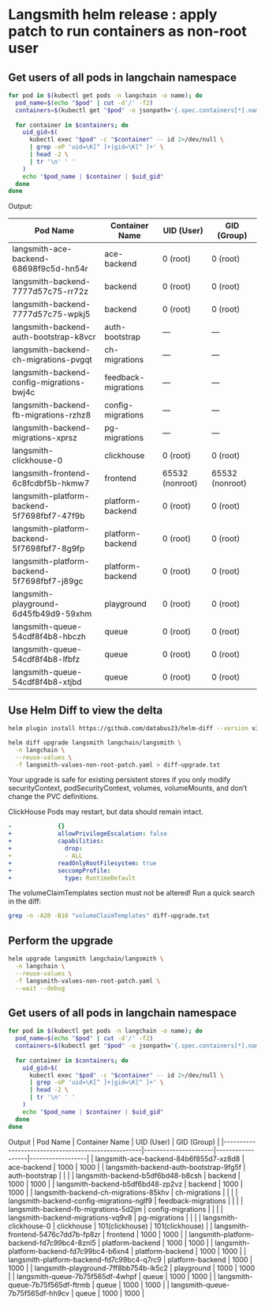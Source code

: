 # Langsmith helm release : apply patch to run containers as non-root user

## Get users of all pods in langchain namespace
```sh
for pod in $(kubectl get pods -n langchain -o name); do
  pod_name=$(echo "$pod" | cut -d'/' -f2)
  containers=$(kubectl get "$pod" -o jsonpath='{.spec.containers[*].name}')
  
  for container in $containers; do
    uid_gid=$(
      kubectl exec "$pod" -c "$container" -- id 2>/dev/null \
      | grep -oP 'uid=\K[^ ]+|gid=\K[^ ]+' \
      | head -2 \
      | tr '\n' ' '
    )
    echo "$pod_name | $container | $uid_gid"
  done
done
```

Output:

| Pod Name                                           | Container Name       | UID (User)       | GID (Group)      |
|----------------------------------------------------|----------------------|------------------|------------------|
| langsmith-ace-backend-68698f9c5d-hn54r             | ace-backend          | 0 (root)         | 0 (root)         |
| langsmith-backend-7777d57c75-rr72z                 | backend              | 0 (root)         | 0 (root)         |
| langsmith-backend-7777d57c75-wpkj5                 | backend              | 0 (root)         | 0 (root)         |
| langsmith-backend-auth-bootstrap-k8vcr             | auth-bootstrap       | —                | —                |
| langsmith-backend-ch-migrations-pvgqt              | ch-migrations        | —                | —                |
| langsmith-backend-config-migrations-bwj4c          | feedback-migrations  | —                | —                |
| langsmith-backend-fb-migrations-rzhz8              | config-migrations    | —                | —                |
| langsmith-backend-migrations-xprsz                 | pg-migrations        | —                | —                |
| langsmith-clickhouse-0                             | clickhouse           | 0 (root)         | 0 (root)         |
| langsmith-frontend-6c8fcdbf5b-hkmw7                | frontend             | 65532 (nonroot)  | 65532 (nonroot)  |
| langsmith-platform-backend-5f7698fbf7-47f9b        | platform-backend     | 0 (root)         | 0 (root)         |
| langsmith-platform-backend-5f7698fbf7-8g9fp        | platform-backend     | 0 (root)         | 0 (root)         |
| langsmith-platform-backend-5f7698fbf7-j89gc        | platform-backend     | 0 (root)         | 0 (root)         |
| langsmith-playground-6d45fb49d9-59xhm              | playground           | 0 (root)         | 0 (root)         |
| langsmith-queue-54cdf8f4b8-hbczh                   | queue                | 0 (root)         | 0 (root)         |
| langsmith-queue-54cdf8f4b8-lfbfz                   | queue                | 0 (root)         | 0 (root)         |
| langsmith-queue-54cdf8f4b8-xtjbd                   | queue                | 0 (root)         | 0 (root)         |

## Use Helm Diff to view the delta
```sh
helm plugin install https://github.com/databus23/helm-diff --version v3.9.8

helm diff upgrade langsmith langchain/langsmith \
  -n langchain \
  --reuse-values \
  -f langsmith-values-non-root-patch.yaml > diff-upgrade.txt
```

Your upgrade is safe for existing persistent stores if you only modify securityContext, podSecurityContext, volumes, volumeMounts, and don’t change the PVC definitions.

ClickHouse Pods may restart, but data should remain intact.

```yaml
-             {}
+             allowPrivilegeEscalation: false
+             capabilities:
+               drop:
+               - ALL
+             readOnlyRootFilesystem: true
+             seccompProfile:
+               type: RuntimeDefault
```

The volumeClaimTemplates section must not be altered! Run a quick search in the diff:
```sh
grep -n -A20 -B10 "volumeClaimTemplates" diff-upgrade.txt
```

## Perform the upgrade
```sh
helm upgrade langsmith langchain/langsmith \
  -n langchain \
  --reuse-values \
  -f langsmith-values-non-root-patch.yaml \
  --wait --debug
```

## Get users of all pods in langchain namespace
```sh
for pod in $(kubectl get pods -n langchain -o name); do
  pod_name=$(echo "$pod" | cut -d'/' -f2)
  containers=$(kubectl get "$pod" -o jsonpath='{.spec.containers[*].name}')
  
  for container in $containers; do
    uid_gid=$(
      kubectl exec "$pod" -c "$container" -- id 2>/dev/null \
      | grep -oP 'uid=\K[^ ]+|gid=\K[^ ]+' \
      | head -2 \
      | tr '\n' ' '
    )
    echo "$pod_name | $container | $uid_gid"
  done
done
```

Output
| Pod Name                                           | Container Name       | UID (User)       | GID (Group)      |
|----------------------------------------------------|----------------------|------------------|------------------|
| langsmith-ace-backend-84b6f855d7-xz8d8               | ace-backend         | 1000     | 1000   |
| langsmith-backend-auth-bootstrap-9fg5f               | auth-bootstrap      |          |        |
| langsmith-backend-b5df6bd48-b8csh                    | backend             | 1000     | 1000   |
| langsmith-backend-b5df6bd48-zp2vz                    | backend             | 1000     | 1000   |
| langsmith-backend-ch-migrations-85khv                | ch-migrations       |          |        |
| langsmith-backend-config-migrations-nglf9            | feedback-migrations |          |        |
| langsmith-backend-fb-migrations-5d2jm                | config-migrations   |          |        |
| langsmith-backend-migrations-vq9v8                   | pg-migrations       |          |        |
| langsmith-clickhouse-0                               | clickhouse          | 101(clickhouse) | 101(clickhouse) |
| langsmith-frontend-5476c7dd7b-fp8zr                  | frontend            | 1000     | 1000   |
| langsmith-platform-backend-fd7c99bc4-8znl5           | platform-backend    | 1000     | 1000   |
| langsmith-platform-backend-fd7c99bc4-b6xn4           | platform-backend    | 1000     | 1000   |
| langsmith-platform-backend-fd7c99bc4-q7rc9           | platform-backend    | 1000     | 1000   |
| langsmith-playground-7ff8bb754b-lk5c2                | playground          | 1000     | 1000   |
| langsmith-queue-7b75f565df-4whpf                     | queue               | 1000     | 1000   |
| langsmith-queue-7b75f565df-ftrmb                     | queue               | 1000     | 1000   |
| langsmith-queue-7b75f565df-hh9cv                     | queue               | 1000     | 1000   |


